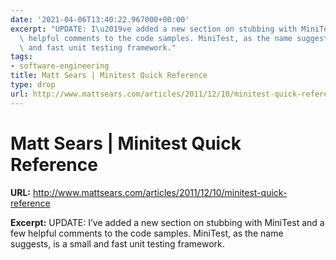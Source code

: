 ```yaml
---
date: '2021-04-06T13:40:22.967000+00:00'
excerpt: "UPDATE: I\u2019ve added a new section on stubbing with MiniTest and a few\
  \ helpful comments to the code samples. MiniTest, as the name suggests, is a small\
  \ and fast unit testing framework."
tags:
- software-engineering
title: Matt Sears | Minitest Quick Reference
type: drop
url: http://www.mattsears.com/articles/2011/12/10/minitest-quick-reference
---
```


# Matt Sears | Minitest Quick Reference

**URL:** http://www.mattsears.com/articles/2011/12/10/minitest-quick-reference

**Excerpt:** UPDATE: I’ve added a new section on stubbing with MiniTest and a few helpful comments to the code samples. MiniTest, as the name suggests, is a small and fast unit testing framework.
